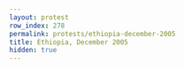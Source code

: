 ```yaml
---
layout: protest
row_index: 278
permalink: protests/ethiopia-december-2005
title: Ethiopia, December 2005
hidden: true
---
```

